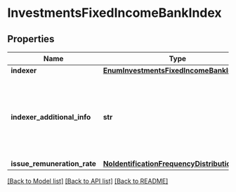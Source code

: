 # InvestmentsFixedIncomeBankIndex

## Properties
Name | Type | Description | Notes
------------ | ------------- | ------------- | -------------
**indexer** | [**EnumInvestmentsFixedIncomeBankIndexer**](EnumInvestmentsFixedIncomeBankIndexer.md) |  | 
**indexer_additional_info** | **str** | Campo a ser preenchido pelas participantes quando houver ‘Outros’ no campo ‘Indexador’. | [optional] 
**issue_remuneration_rate** | [**NoIdentificationFrequencyDistribution**](NoIdentificationFrequencyDistribution.md) |  | 

[[Back to Model list]](../README.md#documentation-for-models) [[Back to API list]](../README.md#documentation-for-api-endpoints) [[Back to README]](../README.md)

